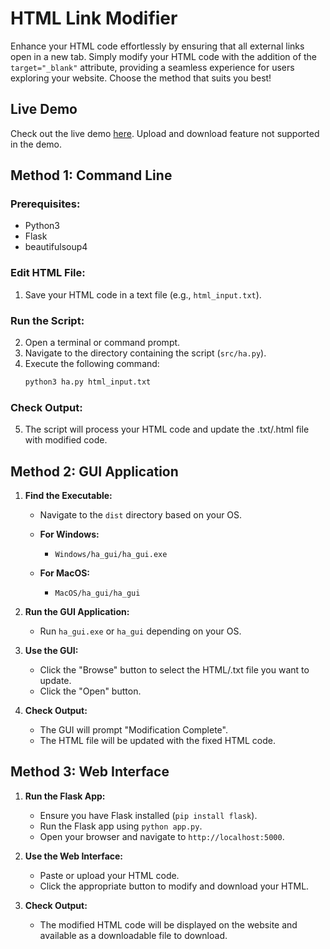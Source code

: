 # HTML Link Modifier

Enhance your HTML code effortlessly by ensuring that all external
links open in a new tab. Simply modify your HTML code with the
addition of the
<code>target="\_blank"</code> attribute, providing a seamless
experience for users exploring your website. Choose the method that suits you best!

## Live Demo

Check out the live demo <a href="https://html-link-modifier.onrender.com/" target="_blank">here</a>. Upload and download feature not supported in the demo.

## Method 1: Command Line

### Prerequisites:

- Python3
- Flask
- beautifulsoup4

### Edit HTML File:

1. Save your HTML code in a text file (e.g., `html_input.txt`).

### Run the Script:

2. Open a terminal or command prompt.
3. Navigate to the directory containing the script (`src/ha.py`).
4. Execute the following command:
   ```bash
   python3 ha.py html_input.txt
   ```

### Check Output:

5. The script will process your HTML code and update the .txt/.html file with modified code.

## Method 2: GUI Application

1. **Find the Executable:**

   - Navigate to the `dist` directory based on your OS.

   - **For Windows:**

     - `Windows/ha_gui/ha_gui.exe`

   - **For MacOS:**
     - `MacOS/ha_gui/ha_gui`

2. **Run the GUI Application:**

   - Run `ha_gui.exe` or `ha_gui` depending on your OS.

3. **Use the GUI:**

   - Click the "Browse" button to select the HTML/.txt file you want to update.
   - Click the "Open" button.

4. **Check Output:**
   - The GUI will prompt "Modification Complete".
   - The HTML file will be updated with the fixed HTML code.

## Method 3: Web Interface

1. **Run the Flask App:**

   - Ensure you have Flask installed (`pip install flask`).
   - Run the Flask app using `python app.py`.
   - Open your browser and navigate to `http://localhost:5000`.

2. **Use the Web Interface:**

   - Paste or upload your HTML code.
   - Click the appropriate button to modify and download your HTML.

3. **Check Output:**
   - The modified HTML code will be displayed on the website and available as a downloadable file to download.
